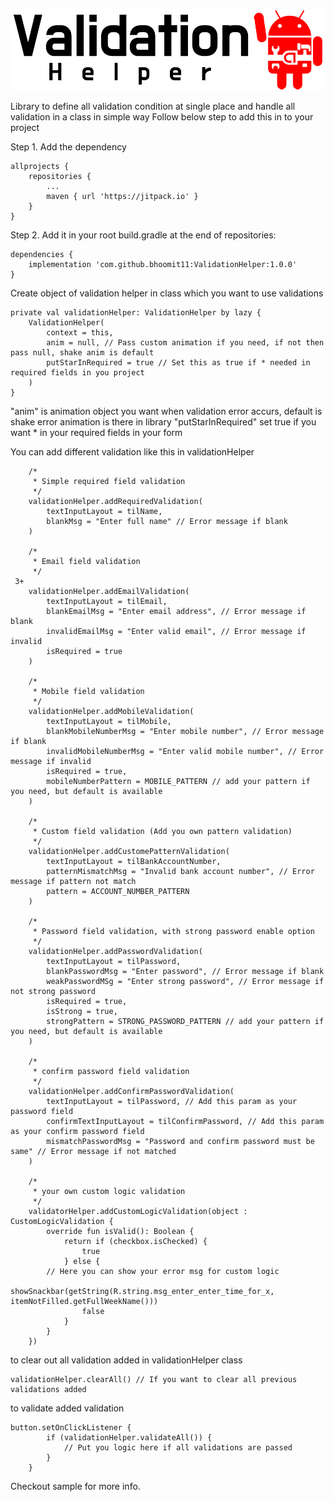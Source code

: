 

![alt text](https://raw.githubusercontent.com/bhoomit11/ValidationHelper/master/logo/validation_helper_logo.png)


Library to define all validation condition at single place and handle all validation in a class in simple way
Follow below step to add this in to your project

Step 1. Add the dependency

   	allprojects {
		repositories {
			...
			maven { url 'https://jitpack.io' }
		}
	}
  
Step 2. Add it in your root build.gradle at the end of repositories:

    dependencies {
    	implementation 'com.github.bhoomit11:ValidationHelper:1.0.0'
    }
  
  
Create object of validation helper in class which you want to use validations

    private val validationHelper: ValidationHelper by lazy {
        ValidationHelper(
            context = this,
            anim = null, // Pass custom animation if you need, if not then pass null, shake anim is default
            putStarInRequired = true // Set this as true if * needed in required fields in you project
        )
    }
    
"anim" is animation object you want when validation error accurs, default is shake error animation is there in library
"putStarInRequired" set true if you want * in your required fields in your form

You can add different validation like this in validationHelper

        /*
         * Simple required field validation
         */
        validationHelper.addRequiredValidation(
            textInputLayout = tilName,
            blankMsg = "Enter full name" // Error message if blank
        )

        /*
         * Email field validation
         */
	 3+
        validationHelper.addEmailValidation(
            textInputLayout = tilEmail,
            blankEmailMsg = "Enter email address", // Error message if blank
            invalidEmailMsg = "Enter valid email", // Error message if invalid
            isRequired = true
        )

        /*
         * Mobile field validation
         */
        validationHelper.addMobileValidation(
            textInputLayout = tilMobile,
            blankMobileNumberMsg = "Enter mobile number", // Error message if blank
            invalidMobileNumberMsg = "Enter valid mobile number", // Error message if invalid
            isRequired = true,
            mobileNumberPattern = MOBILE_PATTERN // add your pattern if you need, but default is available
        )

        /*
         * Custom field validation (Add you own pattern validation)
         */
        validationHelper.addCustomePatternValidation(
            textInputLayout = tilBankAccountNumber,
            patternMismatchMsg = "Invalid bank account number", // Error message if pattern not match
            pattern = ACCOUNT_NUMBER_PATTERN
        )

        /*
         * Password field validation, with strong password enable option
         */
        validationHelper.addPasswordValidation(
            textInputLayout = tilPassword,
            blankPasswordMsg = "Enter password", // Error message if blank
            weakPasswordMSg = "Enter strong password", // Error message if not strong password
            isRequired = true,
            isStrong = true,
            strongPattern = STRONG_PASSWORD_PATTERN // add your pattern if you need, but default is available
        )

        /*
         * confirm password field validation
         */
        validationHelper.addConfirmPasswordValidation(
            textInputLayout = tilPassword, // Add this param as your password field
            confirmTextInputLayout = tilConfirmPassword, // Add this param as your confirm password field
            mismatchPasswordMsg = "Password and confirm password must be same" // Error message if not matched
        )
	
        /*
         * your own custom logic validation
         */
        validatorHelper.addCustomLogicValidation(object : CustomLogicValidation {
            override fun isValid(): Boolean {
                return if (checkbox.isChecked) {
                    true
                } else {
		    // Here you can show your error msg for custom logic
                    showSnackbar(getString(R.string.msg_enter_enter_time_for_x, itemNotFilled.getFullWeekName()))
                    false
                }
            }
        })

to clear out all validation added in validationHelper class
    
    validationHelper.clearAll() // If you want to clear all previous validations added


to validate added validation 

    button.setOnClickListener {
            if (validationHelper.validateAll()) {
                // Put you logic here if all validations are passed
            }
        }
	
	
Checkout sample for more info.
